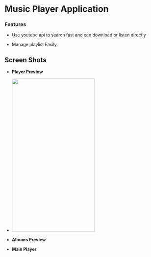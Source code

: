 # Music Player Application

### Features

- Use youtube api to search fast and can download or listen directly

- Manage playlist Easily


## Screen Shots
  
  
  - **Player Preview**

  - <img src="https://raw.githubusercontent.com/thqnhngqn-dev/musik-player/master/screenshots/device-2018-06-22-001146.png" height=500 width=270>
  
  - **Albums Preview**

  
  
  - **Main Player**


